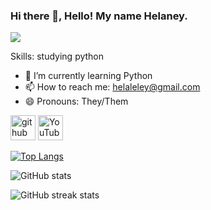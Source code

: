 <!-- README.md -->
### Hi there 👋, Hello! My name Helaney.
![](https://sun9-62.userapi.com/impg/jiTUrsF_RKMgoBHnxLMuDGAe_y3jKWKgZE2Zug/M6ZRgZxeEQw.jpg?size=1079x719&quality=96&sign=fde24240e0dcaf7db7a7f96019b2257f&type=album)


Skills: studying python

- 🌱 I’m currently learning Python 
- 📫 How to reach me: helaleley@gmail.com 
- 😄 Pronouns: They/Them 


[<img src='https://cdn.jsdelivr.net/npm/simple-icons@3.0.1/icons/github.svg' alt='github' height='40'>](https://github.com/helaney12)  [<img src='https://cdn.jsdelivr.net/npm/simple-icons@3.0.1/icons/youtube.svg' alt='YouTube' height='40'>](https://www.youtube.com/channel/hhelaneyy)  

[![Top Langs](https://github-readme-stats.vercel.app/api/top-langs/?username=helaney12)](https://github.com/anuraghazra/github-readme-stats&theme=dark)

![GitHub stats](https://github-readme-stats.vercel.app/api?username=helaney12&show_icons=true&theme=dark)

![GitHub streak stats](https://streak-stats.demolab.com/?user=mrf0rtuna4&theme=dark&mode=weekly&currStreakNum=2FD3EB&fire=pink&sideLabels=F00&date_format=[Y.]n.j)

